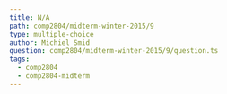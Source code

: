 ```yaml
---
title: N/A
path: comp2804/midterm-winter-2015/9
type: multiple-choice
author: Michiel Smid
question: comp2804/midterm-winter-2015/9/question.ts
tags:
  - comp2804
  - comp2804-midterm
---
```

